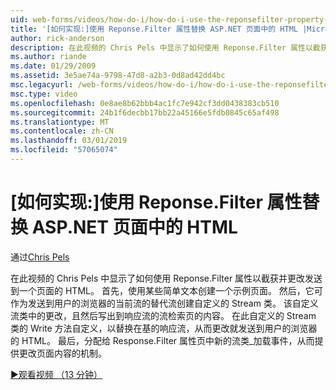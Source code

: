 ```yaml
---
uid: web-forms/videos/how-do-i/how-do-i-use-the-reponsefilter-property-to-replace-html-in-an-aspnet-page
title: '[如何实现:]使用 Reponse.Filter 属性替换 ASP.NET 页面中的 HTML |Microsoft Docs'
author: rick-anderson
description: 在此视频的 Chris Pels 中显示了如何使用 Reponse.Filter 属性以截获并更改发送到一个页面的 HTML。 首先，示例页创建 w...
ms.author: riande
ms.date: 01/29/2009
ms.assetid: 3e5ae74a-9798-47d8-a2b3-0d8ad42dd4bc
msc.legacyurl: /web-forms/videos/how-do-i/how-do-i-use-the-reponsefilter-property-to-replace-html-in-an-aspnet-page
msc.type: video
ms.openlocfilehash: 0e8ae8b62bbb4ac1fc7e942cf3dd0438383cb510
ms.sourcegitcommit: 24b1f6decbb17bb22a45166e5fdb0845c65af498
ms.translationtype: MT
ms.contentlocale: zh-CN
ms.lasthandoff: 03/01/2019
ms.locfileid: "57065074"
---
```

<a name="how-do-i-use-the-reponsefilter-property-to-replace-html-in-an-aspnet-page"></a>[如何实现:]使用 Reponse.Filter 属性替换 ASP.NET 页面中的 HTML
====================
通过[Chris Pels](https://twitter.com/chrispels)

在此视频的 Chris Pels 中显示了如何使用 Reponse.Filter 属性以截获并更改发送到一个页面的 HTML。 首先，使用某些简单文本创建一个示例页面。 然后，它可作为发送到用户的浏览器的当前流的替代流创建自定义的 Stream 类。 该自定义流类中的更改，且然后写出到响应流的流检索页的内容。 在此自定义的 Stream 类的 Write 方法自定义，以替换在基的响应流，从而更改就发送到用户的浏览器的 HTML。 最后，分配给 Response.Filter 属性页中新的流类\_加载事件，从而提供更改页面内容的机制。

[&#9654;观看视频 （13 分钟）](https://channel9.msdn.com/Blogs/ASP-NET-Site-Videos/how-do-i-use-the-reponsefilter-property-to-replace-html-in-an-aspnet-page)
